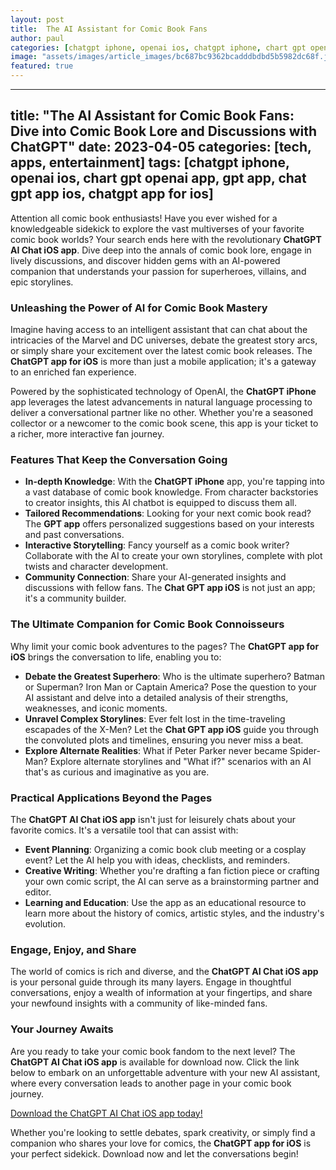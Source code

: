 ```yaml
---
layout: post
title:  The AI Assistant for Comic Book Fans
author: paul
categories: [chatgpt iphone, openai ios, chatgpt iphone, chart gpt openai app, gpt app, chat gpt app ios, chatgpt app for ios]
image: "assets/images/article_images/bc687bc9362bcadddbdbd5b5982dc68f.jpg"
featured: true
---
```


---
title: "The AI Assistant for Comic Book Fans: Dive into Comic Book Lore and Discussions with ChatGPT"
date: 2023-04-05
categories: [tech, apps, entertainment]
tags: [chatgpt iphone, openai ios, chart gpt openai app, gpt app, chat gpt app ios, chatgpt app for ios]
---

Attention all comic book enthusiasts! Have you ever wished for a knowledgeable sidekick to explore the vast multiverses of your favorite comic book worlds? Your search ends here with the revolutionary **ChatGPT AI Chat iOS app**. Dive deep into the annals of comic book lore, engage in lively discussions, and discover hidden gems with an AI-powered companion that understands your passion for superheroes, villains, and epic storylines.

### Unleashing the Power of AI for Comic Book Mastery

Imagine having access to an intelligent assistant that can chat about the intricacies of the Marvel and DC universes, debate the greatest story arcs, or simply share your excitement over the latest comic book releases. The **ChatGPT app for iOS** is more than just a mobile application; it's a gateway to an enriched fan experience.

Powered by the sophisticated technology of OpenAI, the **ChatGPT iPhone** app leverages the latest advancements in natural language processing to deliver a conversational partner like no other. Whether you're a seasoned collector or a newcomer to the comic book scene, this app is your ticket to a richer, more interactive fan journey.

### Features That Keep the Conversation Going

- **In-depth Knowledge**: With the **ChatGPT iPhone** app, you're tapping into a vast database of comic book knowledge. From character backstories to creator insights, this AI chatbot is equipped to discuss them all.
- **Tailored Recommendations**: Looking for your next comic book read? The **GPT app** offers personalized suggestions based on your interests and past conversations.
- **Interactive Storytelling**: Fancy yourself as a comic book writer? Collaborate with the AI to create your own storylines, complete with plot twists and character development.
- **Community Connection**: Share your AI-generated insights and discussions with fellow fans. The **Chat GPT app iOS** is not just an app; it's a community builder.

### The Ultimate Companion for Comic Book Connoisseurs

Why limit your comic book adventures to the pages? The **ChatGPT app for iOS** brings the conversation to life, enabling you to:

- **Debate the Greatest Superhero**: Who is the ultimate superhero? Batman or Superman? Iron Man or Captain America? Pose the question to your AI assistant and delve into a detailed analysis of their strengths, weaknesses, and iconic moments.
- **Unravel Complex Storylines**: Ever felt lost in the time-traveling escapades of the X-Men? Let the **Chat GPT app iOS** guide you through the convoluted plots and timelines, ensuring you never miss a beat.
- **Explore Alternate Realities**: What if Peter Parker never became Spider-Man? Explore alternate storylines and "What if?" scenarios with an AI that's as curious and imaginative as you are.

### Practical Applications Beyond the Pages

The **ChatGPT AI Chat iOS app** isn't just for leisurely chats about your favorite comics. It's a versatile tool that can assist with:

- **Event Planning**: Organizing a comic book club meeting or a cosplay event? Let the AI help you with ideas, checklists, and reminders.
- **Creative Writing**: Whether you're drafting a fan fiction piece or crafting your own comic script, the AI can serve as a brainstorming partner and editor.
- **Learning and Education**: Use the app as an educational resource to learn more about the history of comics, artistic styles, and the industry's evolution.

### Engage, Enjoy, and Share

The world of comics is rich and diverse, and the **ChatGPT AI Chat iOS app** is your personal guide through its many layers. Engage in thoughtful conversations, enjoy a wealth of information at your fingertips, and share your newfound insights with a community of like-minded fans.

### Your Journey Awaits

Are you ready to take your comic book fandom to the next level? The **ChatGPT AI Chat iOS app** is available for download now. Click the link below to embark on an unforgettable adventure with your new AI assistant, where every conversation leads to another page in your comic book journey.

[Download the ChatGPT AI Chat iOS app today!](https://apps.apple.com/us/app/ai-ask-chat-with-ai-bots/id6472484891)

Whether you're looking to settle debates, spark creativity, or simply find a companion who shares your love for comics, the **ChatGPT app for iOS** is your perfect sidekick. Download now and let the conversations begin!